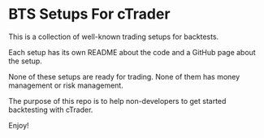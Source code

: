 # BTS Setups For cTrader

This is a collection of well-known trading setups for backtests.

Each setup has its own README about the code and a GitHub page about the setup.

None of these setups are ready for trading. None of them has money management or risk management.

The purpose of this repo is to help non-developers to get started backtesting with cTrader.

Enjoy!
